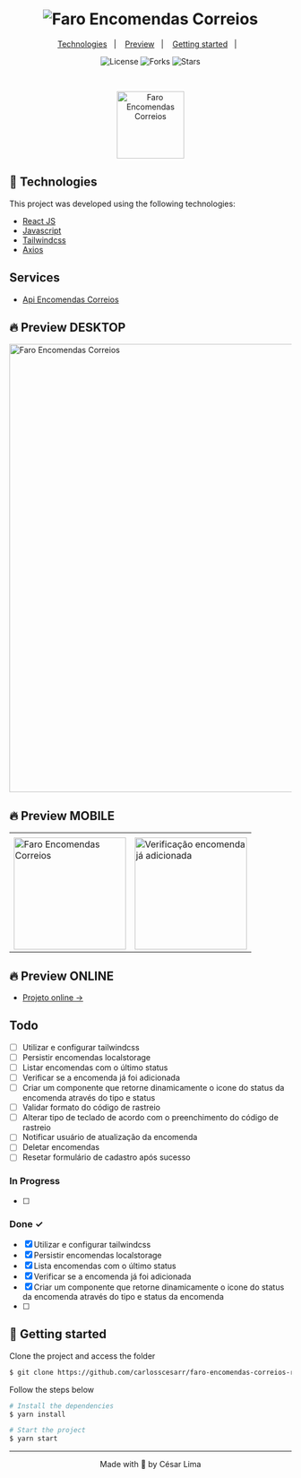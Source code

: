 <h1 align="center">
    <img alt="Faro Encomendas Correios" title="Gerador Senha" src="" />
</h1>

<p align="center">
  <a href="#technologies">Technologies</a>&nbsp;&nbsp;&nbsp;|&nbsp;&nbsp;&nbsp;
  <a href="#-preview">Preview</a>&nbsp;&nbsp;&nbsp;|&nbsp;&nbsp;&nbsp;
  <a href="#-layout">Getting started</a>&nbsp;&nbsp;&nbsp;|&nbsp;&nbsp;&nbsp;
  <!--<a href="#-project">Project</a>&nbsp;&nbsp;&nbsp;|&nbsp;&nbsp;&nbsp;-->
  <!--<a href="#-layout">Layout</a>&nbsp;&nbsp;&nbsp;|&nbsp;&nbsp;&nbsp;-->
  <!--<a href="#-license">License</a>-->
</p>

<p align="center">
  <img  src="https://img.shields.io/static/v1?label=license&message=MIT&color=5965E0&labelColor=121214" alt="License">
  
  <img src="https://img.shields.io/github/forks/carlosscesarr/gerador-senha-react-native?label=forks&message=MIT&color=5965E0&labelColor=121214" alt="Forks">     

  <img src="https://img.shields.io/github/stars/carlosscesarr/gerador-senha-react-native?label=stars&message=MIT&color=5965E0&labelColor=121214" alt="Stars">
</p>

<br>

<p align="center">
  <img alt="Faro Encomendas Correios" src="" width="120px">
</p>

## 🧪 Technologies

This project was developed using the following technologies:

- [React JS](https://reactjs.org)
- [Javascript](https://developer.mozilla.org/pt-BR/docs/Web/JavaScript)
- [Tailwindcss](https://tailwindcss.com/)
- [Axios](https://axios-http.com/docs/intro)

## Services

- [Api Encomendas Correios](https://documenter.getpostman.com/view/11074732/TzJpgyny)

## 🔥 Preview DESKTOP
<img alt="Faro Encomendas Correios" src="https://drive.google.com/uc?export=download&id=1fZU4JBah5L2eBL_qs18U4Q2YARa9CkWq" width="800px">

## 🔥 Preview MOBILE
<table>
  <tr>
    <td></td>
     <td></td>
  </tr>
  <tr>
    <td>
        <img alt="Faro Encomendas Correios" src="https://drive.google.com/uc?export=download&id=1AKp2BqVO0KvgQeAD-e5F5VGRng4t-iLl" width="200px">
    </td>
    <td>
        <img alt="Verificação encomenda já adicionada" src="https://drive.google.com/uc?export=download&id=1uEcQL6_1RJ9afFVT6bUFqf7LcJnNrwN4" width="200px">
    </td>
  </tr>
 </table>

## 🔥 Preview ONLINE
- [Projeto online ->](https://dazzling-wing-bf8e1b.netlify.app/)

## Todo

- [ ] Utilizar e configurar tailwindcss
- [ ] Persistir encomendas localstorage
- [ ] Listar encomendas com o último status
- [ ] Verificar se a encomenda já foi adicionada
- [ ] Criar um componente que retorne dinamicamente o icone do status da encomenda através do tipo e status
- [ ] Validar formato do código de rastreio
- [ ] Alterar tipo de teclado de acordo com o preenchimento do código de rastreio
- [ ] Notificar usuário de atualização da encomenda
- [ ] Deletar encomendas
- [ ] Resetar formulário de cadastro após sucesso

### In Progress

- [ ]

### Done ✓

- [x] Utilizar e configurar tailwindcss
- [x] Persistir encomendas localstorage
- [x] Lista encomendas com o último status
- [x] Verificar se a encomenda já foi adicionada
- [x] Criar um componente que retorne dinamicamente o icone do status da encomenda através do tipo e status da encomenda
- [ ]

## 🚀 Getting started

Clone the project and access the folder

```bash
$ git clone https://github.com/carlosscesarr/faro-encomendas-correios-reactjs.git && cd faro-encomendas-correios-reactjs
```

Follow the steps below
```bash
# Install the dependencies
$ yarn install

# Start the project
$ yarn start
```
<!--
## 🔖 Layout

You can view the project layout through the links below:

- [Layout Web](https://www.figma.com/file/ge20pu3ofMOKoliUyKx1Nl/Move.it-1.0) 

Remembering that you need to have a [Figma](http://figma.com/) account to access it.
## 📝 License

This project is licensed under the MIT License. See the [LICENSE](LICENSE.md) file for details.
-->


---

<p align="center">Made with 💜 by César Lima</p>

